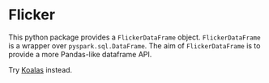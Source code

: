 # Flicker

This python package provides a `FlickerDataFrame` object. `FlickerDataFrame` 
is a wrapper over `pyspark.sql.DataFrame`. The aim of `FlickerDataFrame` is to 
provide a more Pandas-like dataframe API.

Try [Koalas](https://github.com/databricks/koalas) instead.
